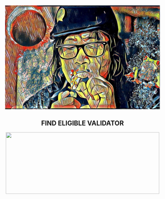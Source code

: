 <p align="center">
  <a href="https://github.com/sipalingnode">
    <img src="https://github.com/sipalingnode/sipalingnode/blob/main/photo_2022-06-12_12-10-40.jpg" width="600" />
  </a>
</p>

<h2 align="center"><b>FIND ELIGIBLE VALIDATOR</b></h2>
<p align="center">
  <img src="https://github-readme-streak-stats.herokuapp.com/?user=sipalingnode&theme=radical" width="500" height="200" />
</p>
